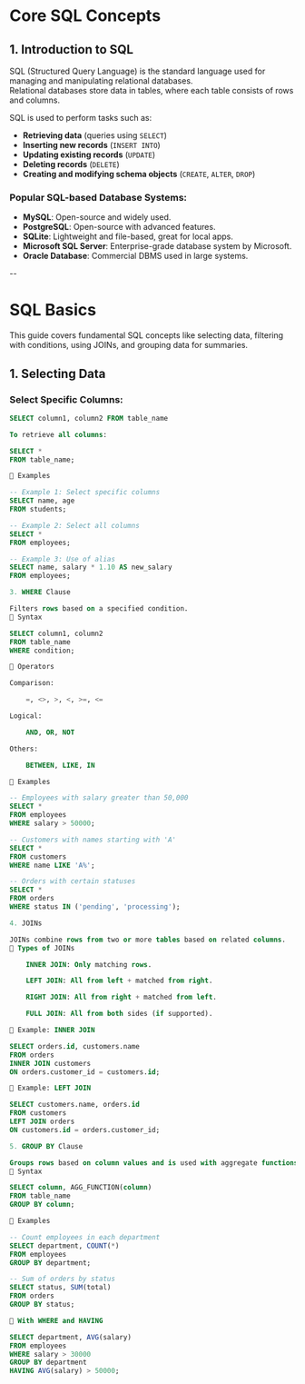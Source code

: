 # Core SQL Concepts

## 1. Introduction to SQL

SQL (Structured Query Language) is the standard language used for managing and manipulating relational databases.  
Relational databases store data in tables, where each table consists of rows and columns.

SQL is used to perform tasks such as:
- **Retrieving data** (queries using `SELECT`)
- **Inserting new records** (`INSERT INTO`)
- **Updating existing records** (`UPDATE`)
- **Deleting records** (`DELETE`)
- **Creating and modifying schema objects** (`CREATE`, `ALTER`, `DROP`)

### Popular SQL-based Database Systems:
- **MySQL**: Open-source and widely used.
- **PostgreSQL**: Open-source with advanced features.
- **SQLite**: Lightweight and file-based, great for local apps.
- **Microsoft SQL Server**: Enterprise-grade database system by Microsoft.
- **Oracle Database**: Commercial DBMS used in large systems.

--
# SQL Basics

This guide covers fundamental SQL concepts like selecting data, filtering with conditions, using JOINs, and grouping data for summaries.

## 1. Selecting Data

### Select Specific Columns:
```sql
SELECT column1, column2 FROM table_name

To retrieve all columns:

SELECT * 
FROM table_name;

🔹 Examples

-- Example 1: Select specific columns
SELECT name, age 
FROM students;

-- Example 2: Select all columns
SELECT * 
FROM employees;

-- Example 3: Use of alias
SELECT name, salary * 1.10 AS new_salary 
FROM employees;

3. WHERE Clause

Filters rows based on a specified condition.
🔹 Syntax

SELECT column1, column2 
FROM table_name 
WHERE condition;

🔹 Operators

Comparison:

    =, <>, >, <, >=, <=

Logical:

    AND, OR, NOT

Others:

    BETWEEN, LIKE, IN

🔹 Examples

-- Employees with salary greater than 50,000
SELECT * 
FROM employees 
WHERE salary > 50000;

-- Customers with names starting with 'A'
SELECT * 
FROM customers 
WHERE name LIKE 'A%';

-- Orders with certain statuses
SELECT * 
FROM orders 
WHERE status IN ('pending', 'processing');

4. JOINs

JOINs combine rows from two or more tables based on related columns.
🔹 Types of JOINs

    INNER JOIN: Only matching rows.

    LEFT JOIN: All from left + matched from right.

    RIGHT JOIN: All from right + matched from left.

    FULL JOIN: All from both sides (if supported).

🔹 Example: INNER JOIN

SELECT orders.id, customers.name 
FROM orders
INNER JOIN customers 
ON orders.customer_id = customers.id;

🔹 Example: LEFT JOIN

SELECT customers.name, orders.id 
FROM customers
LEFT JOIN orders 
ON customers.id = orders.customer_id;

5. GROUP BY Clause

Groups rows based on column values and is used with aggregate functions.
🔹 Syntax

SELECT column, AGG_FUNCTION(column)
FROM table_name
GROUP BY column;

🔹 Examples

-- Count employees in each department
SELECT department, COUNT(*) 
FROM employees 
GROUP BY department;

-- Sum of orders by status
SELECT status, SUM(total) 
FROM orders 
GROUP BY status;

🔹 With WHERE and HAVING

SELECT department, AVG(salary)
FROM employees
WHERE salary > 30000
GROUP BY department
HAVING AVG(salary) > 50000;
